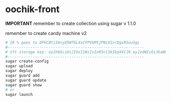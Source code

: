 # oochik-front


**IMPORTANT**
remember to create collection using sugar v 1.1.0

remember to create candy machine v2


```bash
# 10 % goes to DPkCBti5AvyQ5W7GL4vCFPVUMtjPNL81vrDgvR5ouSgL
#------------------------------------------------------------
# nft storage key: eyJhbGciOiJIUzI1NiIsInR5cCI6IkpXVCJ9.eyJzdWIiOiJkaWQ6ZXRocjoweDdCZThmRUI5MmJkQ2MzODU0ZDVjRmVEYzhkNTJEODNFYTNFYkE1ZTUiLCJpc3MiOiJuZnQtc3RvcmFnZSIsImlhdCI6MTY4NTExNjc1MTMyOSwibmFtZSI6Im9vY2hpayJ9.bFy7mV4qEnVNy09Co8xnjN8BqR5pAtqniXnsX6efPkM
#------------------------------------------------------------
sugar create-config
sugar upload 
sugar deploy 
sugar guard add
sugar guard update
sugar guard show
# or 
sugar launch 
```
